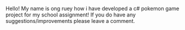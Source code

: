 Hello!
My name is ong ruey how
i have developed a c# pokemon game project for my school assignment!
If you do have any suggestions/improvements please leave a comment.
